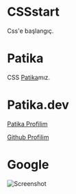 # CSSstart

Css'e başlangıç.

# Patika

CSS [Patika](https://www.patika.dev/tr)mız.

# Patika.dev

[Patika Profilim](https://app.patika.dev/nobran)

[Github Profilim](https://github.com/NizMucahit)

# Google

![Screenshot](/CSS-%C3%96dev2/img/google1996.jpg)

